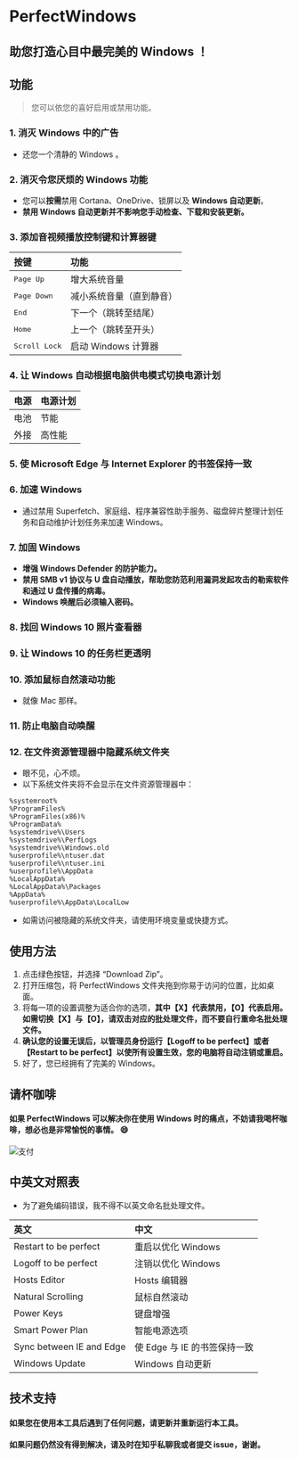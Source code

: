

# PerfectWindows

## 助您打造心目中最完美的 Windows ！

## 功能
> 您可以依您的喜好启用或禁用功能。
### 1. 消灭 Windows 中的广告
* 还您一个清静的 Windows 。
### 2. 消灭令您厌烦的 Windows 功能
* 您可以**按需**禁用 Cortana、OneDrive、锁屏以及 **Windows 自动更新**。
* **禁用 Windows 自动更新并不影响您手动检查、下载和安装更新。**
### 3. 添加音视频播放控制键和计算器键
|按键|功能|
|:-|:-|
|<kbd>Page Up</kbd>|增大系统音量
|<kbd>Page Down</kbd>|减小系统音量（直到静音）
|<kbd>End</kbd>|下一个（跳转至结尾）
|<kbd>Home</kbd>|上一个（跳转至开头）
|<kbd>Scroll Lock</kbd>|启动 Windows 计算器
### 4. 让 Windows 自动根据电脑供电模式切换电源计划

|电源|电源计划|
|:-|:-|
|电池|节能
|外接|高性能
### 5. 使 Microsoft Edge 与 Internet Explorer 的书签保持一致
### 6. 加速 Windows
* 通过禁用 Superfetch、家庭组、程序兼容性助手服务、磁盘碎片整理计划任务和自动维护计划任务来加速 Windows。
### 7. 加固 Windows
* **增强 Windows Defender 的防护能力。**
* **禁用 SMB v1 协议与 U 盘自动播放，帮助您防范利用漏洞发起攻击的勒索软件和通过 U 盘传播的病毒。**
* **Windows 唤醒后必须输入密码。**
### 8. 找回 Windows 10 照片查看器
### 9. 让 Windows 10 的任务栏更透明
### 10. 添加鼠标自然滚动功能
* 就像 Mac 那样。
### 11. 防止电脑自动唤醒
### 12. 在文件资源管理器中隐藏系统文件夹
* 眼不见，心不烦。
* 以下系统文件夹将不会显示在文件资源管理器中：
```
%systemroot%
%ProgramFiles%
%ProgramFiles(x86)%
%ProgramData%
%systemdrive%\Users
%systemdrive%\PerfLogs
%systemdrive%\Windows.old
%userprofile%\ntuser.dat
%userprofile%\ntuser.ini
%userprofile%\AppData
%LocalAppData%
%LocalAppData%\Packages
%AppData%
%userprofile%\AppData\LocalLow
```
* 如需访问被隐藏的系统文件夹，请使用环境变量或快捷方式。



## 使用方法
1. 点击绿色按钮，并选择 “Download Zip”。
2. 打开压缩包，将 PerfectWindows 文件夹拖到你易于访问的位置，比如桌面。
3. 将每一项的设置调整为适合你的选项，**其中【X】代表禁用，【O】代表启用。如需切换【X】与【O】，请双击对应的批处理文件，而不要自行重命名批处理文件。**
4. **确认您的设置无误后，以管理员身份运行【Logoff to be perfect】或者【Restart to be perfect】以使所有设置生效，您的电脑将自动注销或重启。**
5. 好了，您已经拥有了完美的 Windows。

## 请杯咖啡
#### 如果 PerfectWindows 可以解决你在使用 Windows 时的痛点，不妨请我喝杯咖啡，想必也是非常愉悦的事情。 :smile:

![支付](https://github.com/szzhiyang/Pics/raw/master/PerfectWindows/Pay.jpg)

## 中英文对照表
* 为了避免编码错误，我不得不以英文命名批处理文件。

|英文|中文|
|:-|:-|
|Restart to be perfect|重启以优化 Windows|
|Logoff to be perfect|注销以优化 Windows|
|Hosts Editor|Hosts 编辑器|
|Natural Scrolling|鼠标自然滚动|
|Power Keys|键盘增强|
|Smart Power Plan|智能电源选项|
|Sync between IE and Edge|使 Edge 与 IE 的书签保持一致|
|Windows Update|Windows 自动更新|

## 技术支持
#### 如果您在使用本工具后遇到了任何问题，请更新并重新运行本工具。
#### 如果问题仍然没有得到解决，请及时在知乎私聊我或者提交 issue，谢谢。
